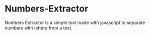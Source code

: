 # Numbers-Extractor
Numbers Extractor is a simple tool made with javascript to separate numbers with letters from a text.
